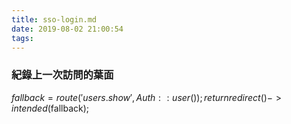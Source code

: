 ```yaml
---
title: sso-login.md
date: 2019-08-02 21:00:54
tags:
---
```


### 紀錄上一次訪問的葉面
$fallback = route('users.show', Auth::user());
return redirect()->intended($fallback);

